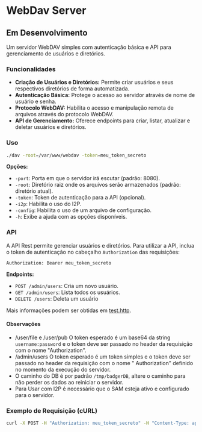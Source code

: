 # WebDav Server

## Em Desenvolvimento

Um servidor WebDAV simples com autenticação básica e API para gerenciamento de usuários e diretórios.

### Funcionalidades

- **Criação de Usuários e Diretórios:** Permite criar usuários e seus respectivos diretórios de forma automatizada.
- **Autenticação Básica:** Protege o acesso ao servidor através de nome de usuário e senha.
- **Protocolo WebDAV:** Habilita o acesso e manipulação remota de arquivos através do protocolo WebDAV.
- **API de Gerenciamento:** Oferece endpoints para criar, listar, atualizar e deletar usuários e diretórios.

### Uso

```bash
./dav -root=/var/www/webdav -token=meu_token_secreto
```

**Opções:**

- `-port`: Porta em que o servidor irá escutar (padrão: 8080).
- `-root`: Diretório raiz onde os arquivos serão armazenados (padrão: diretório atual).
- `-token`: Token de autenticação para a API (opcional).
- `-i2p`: Habilita o uso do I2P.
- `-config`: Habilita o uso de um arquivo de configuração.
- `-h`: Exibe a ajuda com as opções disponíveis.

### API

A API Rest permite gerenciar usuários e diretórios. Para utilizar a API, inclua o token de autenticação no
cabeçalho `Authorization` das requisições:

```
Authorization: Bearer meu_token_secreto
```

**Endpoints:**

- `POST /admin/users`: Cria um novo usuário.
- `GET /admin/users`: Lista todos os usuários.
- `DELETE /users`: Deleta um usuário

Mais informações podem ser obtidas em [test.http](test.http).

#### Observações

- /user/file e /user/pub O token esperado é um base64 da string `username:password` e o token deve ser passado no header
  da requisição com o nome "Authorization".
- /admin/users O token esperado é um token simples e o token deve ser passado no header da requisição com o nome "
  Authorization" definido no momento da execução do servidor.
- O caminho do DB é por padrão `/tmp/badgerDB`, altere o caminho para não perder os dados ao reiniciar o servidor.
- Para Usar com I2P é necessário que o SAM esteja ativo e configurado para o servidor.

### Exemplo de Requisição (cURL)

```bash
curl -X POST -H "Authorization: meu_token_secreto" -H "Content-Type: application/json" -d '{"username": "novo_usuario", "password": "senha_forte"}' http://localhost:8080/users
```